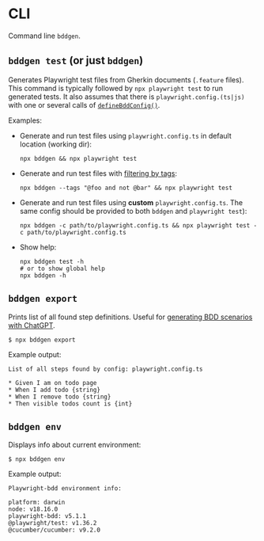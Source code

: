 # CLI
Command line `bddgen`.

## `bddgen test` (or just `bddgen`)
Generates Playwright test files from Gherkin documents (`.feature` files).
This command is typically followed by `npx playwright test` to run generated tests. 
It also assumes that there is `playwright.config.(ts|js)` with one or several calls of [`defineBddConfig()`](configuration.md#definebddconfigconfig).

Examples:

* Generate and run test files using `playwright.config.ts` in default location (working dir):
    ```
    npx bddgen && npx playwright test
    ```
    
* Generate and run test files with [filtering by tags](https://cucumber.io/docs/cucumber/api/?lang=javascript#tag-expressions):
    ```
    npx bddgen --tags "@foo and not @bar" && npx playwright test
    ```

* Generate and run test files using **custom** `playwright.config.ts`. The same config should be provided to both `bddgen` and `playwright test`):
    ```
    npx bddgen -c path/to/playwright.config.ts && npx playwright test -c path/to/playwright.config.ts
    ```

* Show help:
    ```
    npx bddgen test -h
    # or to show global help
    npx bddgen -h
    ```

## `bddgen export`
Prints list of all found step definitions. 
Useful for [generating BDD scenarios with ChatGPT](./writing-features.md#using-chatgpt).
```
$ npx bddgen export
```
Example output:
```
List of all steps found by config: playwright.config.ts

* Given I am on todo page
* When I add todo {string}
* When I remove todo {string}
* Then visible todos count is {int}
```

## `bddgen env`
Displays info about current environment:
```
$ npx bddgen env
```
Example output:
```
Playwright-bdd environment info:

platform: darwin
node: v18.16.0
playwright-bdd: v5.1.1
@playwright/test: v1.36.2
@cucumber/cucumber: v9.2.0
```
